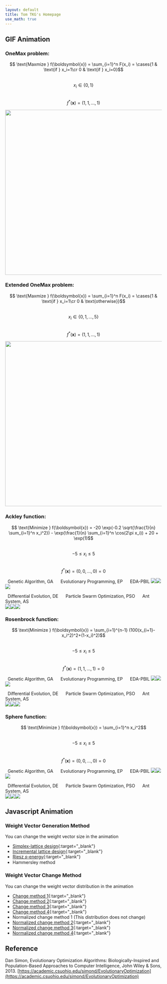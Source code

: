 ```yaml
---
layout: default
title: Tom TKG's Homepage
use_math: true
---
```


## GIF Animation
### OneMax problem:
$$ \text{Maxmize } f(\boldsymbol{x}) = \sum_{i=1}^n F(x_i) = \cases{1 & \text{if } x_i=1\cr 0 & \text{if } x_i=0}$$  
$$x_i \in \{0,1\}$$&nbsp;&nbsp;&nbsp;&nbsp;&nbsp;&nbsp;$$f^*(\boldsymbol{x}) = (1,1,\dots,1)$$

<a href="animation/OneMax.gif"><img src="animation/OneMax.gif" width="750" height="530"></a>

### Extended OneMax problem:
$$ \text{Maxmize } f(\boldsymbol{x}) = \sum_{i=1}^n F(x_i) = \cases{1 & \text{if } x_i=1\cr 0 & \text{otherwise}}$$  
$$x_i \in \{0,1,\dots,5\}$$&nbsp;&nbsp;&nbsp;&nbsp;&nbsp;&nbsp;$$f^*(\boldsymbol{x}) = (1,1,\dots,1)$$

<a href="animation/OneMax2.gif"><img src="animation/OneMax2.gif" width="750" height="530"></a>

### Ackley function:
$$ \text{Minimize } f(\boldsymbol{x}) = -20 \exp(-0.2 \sqrt{\frac{1}{n} \sum_{i=1}^n x_i^2}) - \exp(\frac{1}{n} \sum_{i=1}^n \cos(2\pi x_i)) + 20 + \exp(1)$$  
$$-5 \leq x_i \leq 5$$&nbsp;&nbsp;&nbsp;&nbsp;&nbsp;&nbsp;$$f^*(\boldsymbol{x}) = (0,0,\dots,0)=0 $$


&nbsp;&nbsp;Genetic Algorithm, GA&nbsp;&nbsp;&nbsp;&nbsp;&nbsp;&nbsp;Evolutionary Programming, EP&nbsp;&nbsp;&nbsp;&nbsp;&nbsp;&nbsp;EDA-PBIL
<a href="animation/AckleyGA.gif"><img src="animation/AckleyGA.gif"></a><a href="animation/AckleyEP.gif"><img src="animation/AckleyEP.gif"></a><a href="animation/AckleyPBIL.gif"><img src="animation/AckleyPBIL.gif"></a>

&nbsp;&nbsp;Differential Evolution, DE&nbsp;&nbsp;&nbsp;&nbsp;&nbsp;&nbsp;Particle Swarm Optimization, PSO&nbsp;&nbsp;&nbsp;&nbsp;&nbsp;&nbsp;Ant System, AS  
<a href="animation/AckleyDE.gif"><img src="animation/AckleyDE.gif"></a><a href="animation/AckleyPSO.gif"><img src="animation/AckleyPSO.gif"></a><a href="animation/AckleyAS.gif"><img src="animation/AckleyAS.gif"></a>

### Rosenbrock function:
$$ \text{Minimize } f(\boldsymbol{x}) = \sum_{i=1}^{n-1} (100(x_{i+1}-x_i^2)^2+(1-x_i)^2)$$  
$$-5 \leq x_i \leq 5$$&nbsp;&nbsp;&nbsp;&nbsp;&nbsp;&nbsp;$$f^*(\boldsymbol{x}) = (1,1,\dots,1)=0 $$


&nbsp;&nbsp;Genetic Algorithm, GA&nbsp;&nbsp;&nbsp;&nbsp;&nbsp;&nbsp;Evolutionary Programming, EP&nbsp;&nbsp;&nbsp;&nbsp;&nbsp;&nbsp;EDA-PBIL
<a href="animation/RosenbrockGA.gif"><img src="animation/RosenbrockGA.gif"></a><a href="animation/RosenbrockEP.gif"><img src="animation/RosenbrockEP.gif"></a><a href="animation/RosenbrockPBIL.gif"><img src="animation/RosenbrockPBIL.gif"></a>

&nbsp;&nbsp;Differential Evolution, DE&nbsp;&nbsp;&nbsp;&nbsp;&nbsp;&nbsp;Particle Swarm Optimization, PSO&nbsp;&nbsp;&nbsp;&nbsp;&nbsp;&nbsp;Ant System, AS  
<a href="animation/RosenbrockDE.gif"><img src="animation/RosenbrockDE.gif"></a><a href="animation/RosenbrockPSO.gif"><img src="animation/RosenbrockPSO.gif"></a><a href="animation/RosenbrockAS.gif"><img src="animation/RosenbrockAS.gif"></a>

### Sphere function:
$$ \text{Minimize } f(\boldsymbol{x}) = \sum_{i=1}^n x_i^2$$  
$$-5 \leq x_i \leq 5$$&nbsp;&nbsp;&nbsp;&nbsp;&nbsp;&nbsp;$$f^*(\boldsymbol{x}) = (0,0,\dots,0)=0 $$


&nbsp;&nbsp;Genetic Algorithm, GA&nbsp;&nbsp;&nbsp;&nbsp;&nbsp;&nbsp;Evolutionary Programming, EP&nbsp;&nbsp;&nbsp;&nbsp;&nbsp;&nbsp;EDA-PBIL
<a href="animation/SphereGA.gif"><img src="animation/SphereGA.gif"></a><a href="animation/SphereEP.gif"><img src="animation/SphereEP.gif"></a><a href="animation/SpherePBIL.gif"><img src="animation/SpherePBIL.gif"></a>

&nbsp;&nbsp;Differential Evolution, DE&nbsp;&nbsp;&nbsp;&nbsp;&nbsp;&nbsp;Particle Swarm Optimization, PSO&nbsp;&nbsp;&nbsp;&nbsp;&nbsp;&nbsp;Ant System, AS  
<a href="animation/SphereDE.gif"><img src="animation/SphereDE.gif"></a><a href="animation/SpherePSO.gif"><img src="animation/SpherePSO.gif"></a><a href="animation/SphereAS.gif"><img src="animation/SphereAS.gif"></a>

## Javascript Animation
### Weight Vector Generation Method
You can change the weight vector size in the animation
* [Simplex-lattice design](animation/SLD.html){:target="_blank"}
* [Incremental lattice design](animation/ILD.html){:target="_blank"}
* [Riesz 𝑠-energy](animation/Energy.html){:target="_blank"}
* Hammersley method

### Weight Vector Change Method
You can change the weight vector distribution in the animation
* [Change method 1](animation/Change1.html){:target="_blank"}
* [Change method 2](animation/Change2.html){:target="_blank"}
* [Change method 3](animation/Change3.html){:target="_blank"}
* [Change method 4](animation/Change4.html){:target="_blank"}
* Normalized change method 1 (This distribution does not change)
* [Normalized change method 2](animation/NChange2.html){:target="_blank"}
* [Normalized change method 3](animation/NChange3.html){:target="_blank"}
* [Normalized change method 4](animation/NChange4.html){:target="_blank"}

## Reference 
Dan Simon, Evolutionary Optimization Algorithms: Biologically-Inspired and Population-Based Approaches to Computer Intelligence, John Wiley & Sons, 2013.
[https://academic.csuohio.edu/simond/EvolutionaryOptimization](https://academic.csuohio.edu/simond/EvolutionaryOptimization)  
